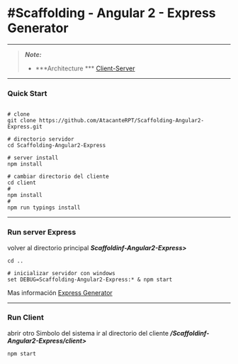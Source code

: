 #Scaffolding - Angular 2 - Express Generator
=================


----------

> ***Note:***
> - ***Architecture *** [Client-Server](https://es.wikipedia.org/wiki/Cliente-servidor)

----------
### Quick Start
```

# clone 
git clone https://github.com/AtacanteRPT/Scaffolding-Angular2-Express.git  

# directorio servidor
cd Scaffolding-Angular2-Express

# server install 
npm install 
```
```
# cambiar directorio del cliente
cd client
#
npm install
#
npm run typings install
``` 
-------
### Run server Express
 volver al directorio principal  ***Scaffoldinf-Angular2-Express>***
```
cd ..
```
```
# inicializar servidor con windows
set DEBUG=Scaffolding-Angular2-Express:* & npm start
```
Mas información [ Express Generator](http://expressjs.com/es/starter/generator.html)

---

### Run Client

abrir otro Simbolo del sistema
 ir al directorio del cliente ***/Scaffoldinf-Angular2-Express/client>***
```
npm start
```
